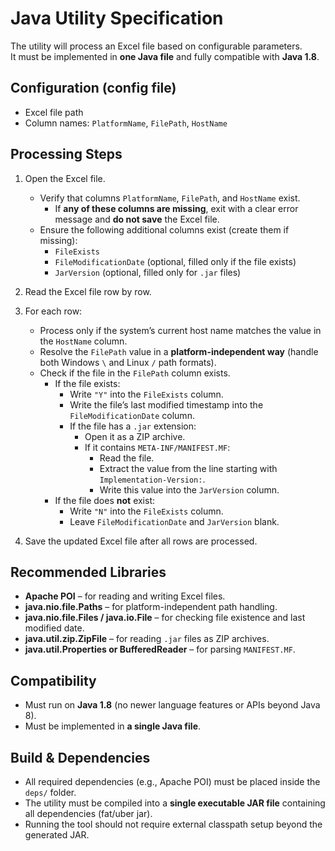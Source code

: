 # Java Utility Specification

The utility will process an Excel file based on configurable parameters.  
It must be implemented in **one Java file** and fully compatible with **Java 1.8**.  

## Configuration (config file)
- Excel file path  
- Column names: `PlatformName`, `FilePath`, `HostName`  

## Processing Steps
1. Open the Excel file.  
   - Verify that columns `PlatformName`, `FilePath`, and `HostName` exist.  
     - If **any of these columns are missing**, exit with a clear error message and **do not save** the Excel file.  
   - Ensure the following additional columns exist (create them if missing):  
     - `FileExists`  
     - `FileModificationDate` (optional, filled only if the file exists)  
     - `JarVersion` (optional, filled only for `.jar` files)  

2. Read the Excel file row by row.  

3. For each row:  
   - Process only if the system’s current host name matches the value in the `HostName` column.  
   - Resolve the `FilePath` value in a **platform-independent way** (handle both Windows `\` and Linux `/` path formats).  
   - Check if the file in the `FilePath` column exists.  
     - If the file exists:  
       - Write `"Y"` into the `FileExists` column.  
       - Write the file’s last modified timestamp into the `FileModificationDate` column.  
       - If the file has a `.jar` extension:  
         - Open it as a ZIP archive.  
         - If it contains `META-INF/MANIFEST.MF`:  
           - Read the file.  
           - Extract the value from the line starting with `Implementation-Version:`.  
           - Write this value into the `JarVersion` column.  
     - If the file does **not** exist:  
       - Write `"N"` into the `FileExists` column.  
       - Leave `FileModificationDate` and `JarVersion` blank.  

4. Save the updated Excel file after all rows are processed.  

## Recommended Libraries
- **Apache POI** – for reading and writing Excel files.  
- **java.nio.file.Paths** – for platform-independent path handling.  
- **java.nio.file.Files / java.io.File** – for checking file existence and last modified date.  
- **java.util.zip.ZipFile** – for reading `.jar` files as ZIP archives.  
- **java.util.Properties or BufferedReader** – for parsing `MANIFEST.MF`.  

## Compatibility
- Must run on **Java 1.8** (no newer language features or APIs beyond Java 8).  
- Must be implemented in **a single Java file**.  

## Build & Dependencies
- All required dependencies (e.g., Apache POI) must be placed inside the `deps/` folder.  
- The utility must be compiled into a **single executable JAR file** containing all dependencies (fat/uber jar).  
- Running the tool should not require external classpath setup beyond the generated JAR.  